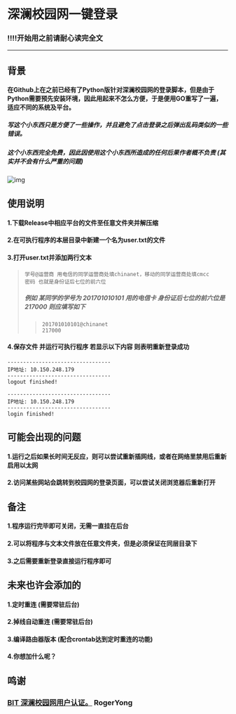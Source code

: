 深澜校园网一键登录
====
### !!!!开始用之前请耐心读完全文

---
## 背景
#### 在Github上在之前已经有了Python版针对深澜校园网的登录脚本，但是由于Python需要预先安装环境，因此用起来不怎么方便，于是便用GO重写了一遍，适应不同的系统及平台。
##### 写这个小东西只是方便了一些操作，并且避免了点击登录之后弹出乱码类似的一些错误。
##### 这个小东西完全免费，因此因使用这个小东西所造成的任何后果作者概不负责 (其实并不会有什么严重的问题)
![img](http://file.womoe.top/fls/qie.gif)

## 使用说明
#### 1.下载Release中相应平台的文件至任意文件夹并解压缩
#### 2.在可执行程序的本层目录中新建一个名为user.txt的文件
#### 3.打开user.txt并添加两行文本
>     学号@运营商 用电信的同学运营商处填chinanet，移动的同学运营商处填cmcc
>     密码 也就是身份证后七位的前六位
> ##### 例如 某同学的学号为 201701010101 用的电信卡 身份证后七位的前六位是217000 则应填写如下
>>     201701010101@chinanet
>>     217000
#### 4.保存文件 并运行可执行程序 若显示以下内容 则表明重新登录成功

    ---------------------------------
    IP地址: 10.150.248.179
    ---------------------------------
    logout finished!
    
    ---------------------------------
    IP地址: 10.150.248.179
    ---------------------------------
    login finished!


## 可能会出现的问题
#### 1.运行之后如果长时间无反应，则可以尝试重新插网线，或者在网络里禁用后重新启用以太网
#### 2.访问某些网站会跳转到校园网的登录页面，可以尝试关闭浏览器后重新打开


## 备注
#### 1.程序运行完毕即可关闭，无需一直挂在后台
#### 2.可以将程序与文本文件放在任意文件夹，但是必须保证在同层目录下
#### 3.之后需要重新登录直接运行程序即可


## 未来也许会添加的
#### 1.定时重连 (需要常驻后台)
#### 2.掉线自动重连 (需要常驻后台)
#### 3.编译路由器版本 (配合crontab达到定时重连的功能)
#### 4.你想加什么呢？


## 鸣谢
### [BIT 深澜校园网用户认证。](https://github.com/RogerYong/bit_srun) RogerYong

